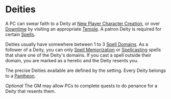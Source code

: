 # Deities

A PC can swear faith to a Deity at [New Player Character Creation](../../Character%20Creation/New%20Player%20Character%20Creation.md), or over [Downtime](../../Player%20Characters/Derived%20Statistics/Level.md#Downtime) by visiting an appropriate [Temple](../Economy/Price%20Subtables/Holy%20Temple.md). A patron Deity is required for certain [Spells](../../Magic/Spells.md).

Deities usually have somewhere between 1 to 3 [Spell Domains](Spells/Spell%20Domains/{Spell%20Domains}.md). As a follower of a Deity, you can only [Spell Memorization](Spellcasting/Spell%20Learning/Spell%20Memorization.md) or [Spellcasting](Spellcasting/Spellcasting.md) spells that share one of the Deity's domains. If you cast a spell outside their domain, you are marked as a heretic and the Deity resents you.

The precise Deities available are defined by the setting. Every Deity belongs to a [Pantheon](../Resources%20for%20GMs/Mithrinian%20Pantheons/Pantheons%20of%20Mithrinia.md).

*Optional*
The GM may allow PCs to complete quests to do penance for a Deity that resents them.

